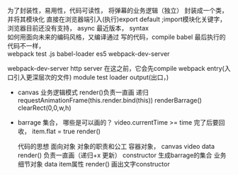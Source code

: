 为了封装性，易用性，代码可读性，
将弹幕的业务逻辑（独立） 封装成一个类， 并将其模块化 
直接在浏览器端引入(执行)export default ;import模块化关键字， 浏览器目前还没有支持，
async 最近版本， syntax  
如何用面向未来的编码风格，又编译通过
写的代码，compile babel 最后执行的代码不一样，  
webpack 
  test .js 
    babel-loader  es5
webpack-dev-server  

webpack-dev-server http server 在这之前，它会先compile webpack 
entry(入口引入更深层次的文件)
module test loader 
output(出口，) 

- canvas 业务逻辑模式
  render()负责一直画
  递归 requestAnimationFrame(this.render.bind(this))
  renderBarrage()
  clearRect(0,0,w,h)
- barrage 集合，
  哪些是可以画的？ video.currentTime >= time 完了后要回收， item.flat = true 
  render()  

  代码的思想
    面向对象  对象的职责和公工
    容器对象， canvas video data  render() 负责一直画（递归+x 更新） constructor 生成barrage的集合
    业务细节对象 data item属性 render() 画出文字constructor